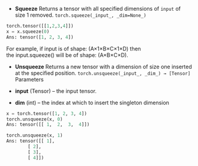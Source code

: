 - **Squeeze**
Returns a tensor with all specified dimensions of `input` of size 1 removed.
`torch.squeeze(_input_, _dim=None_)`
```python
torch.tensor([[1,2,3,4]])
x = x.squeeze(0)
Ans: tensor([1, 2, 3, 4]) 
```
For example, if input is of shape: (A×1×B×C×1×D) then the input.squeeze() will be of shape: (A×B×C×D).

- **Unsqueeze**
Returns a new tensor with a dimension of size one inserted at the specified position.
`torch.unsqueeze(_input_, _dim_) → [Tensor]`
Parameters

- **input** (Tensor) – the input tensor.
- **dim** (int) – the index at which to insert the singleton dimension
```python
x = torch.tensor([1, 2, 3, 4])
torch.unsqueeze(x, 0)
Ans: tensor([[ 1,  2,  3,  4]])

torch.unsqueeze(x, 1)
Ans: tensor([[ 1],
        [ 2],
        [ 3],
        [ 4]])
```


